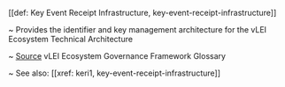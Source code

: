 [[def: Key Event Receipt Infrastructure, key-event-receipt-infrastructure]]

~ Provides the identifier and key management architecture for the vLEI Ecosystem Technical Architecture

~ [Source](https://www.gleif.org/vlei/introducing-the-vlei-ecosystem-governance-framework/2023-12-15_vlei-egf-v2.0-glossary_v1.3_final.pdf) vLEI Ecosystem Governance Framework Glossary

~ See also: [[xref: keri1, key-event-receipt-infrastructure]]
